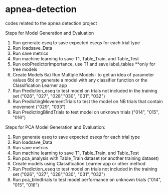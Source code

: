 # apnea-detection
codes related to the apnea detection project 


Steps for Model Generation and Evaluation
1) Run generate eseq to save expected eseqs for each trial type
2) Run loadsave_Data 
3) Run save metrics
4) Run machine learning to save T1, Table_Train, and Table_Test
5) Run oobPredictorImportance, use T1 and save label_tables **only for tree models
6) Create Models
    6a) Run Multiple Models- to get an idea of parameter values
    6b) or generate a model with any classifier function or the Classification Learner app
7) Run Prediction_eseq to test model on trials not included in the training set ("026", "027", "028","030", "031", "032")
8) Run PredictingMovementTrials to test the model on NB trials that contain movement ("029", "033")
9) Run PredictingBlindTrials to test model on unknown trials ("014", "015", "016")

Steps for PCA Model Generation and Evaluation:
1) Run generate eseq to save expected eseqs for each trial type
2) Run loadsave_Data 
3) Run save metrics
4) Run machine learning to save T1, Table_Train, and Table_Test
5) Run pca_analysis with Table_Train dataset (or another training dataset)
6) Create models using Classification Learner app or other method
7) Run Prediction_eseq to test model on trials not included in the training set ("026", "027", "028","030", "031", "032")
8) Run pca_blindtrials to test model performance on unknown trials ("014", "015", "016")